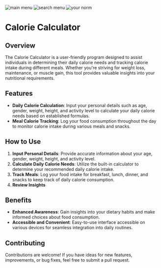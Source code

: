 ![main menu](https://github.com/x1d3/CalorieMeter/assets/166997142/fbe93e1b-c5f8-44ae-b196-49b13f8589d0)
![search menu](https://github.com/x1d3/CalorieMeter/assets/166997142/16b127a5-920e-4095-bccc-b1be1d941e78)
![your norm](https://github.com/x1d3/CalorieMeter/assets/166997142/441b8b4b-bb2f-418a-b198-db6d1f74b732)
# Calorie Calculator

## Overview
The Calorie Calculator is a user-friendly program designed to assist individuals in determining their daily calorie needs and tracking calorie intake during different meals. Whether you're striving for weight loss, maintenance, or muscle gain, this tool provides valuable insights into your nutritional requirements.

## Features
- **Daily Calorie Calculation**: Input your personal details such as age, gender, weight, height, and activity level to calculate your daily calorie needs based on established formulas.
- **Meal Calorie Tracking**: Log your food consumption throughout the day to monitor calorie intake during various meals and snacks.

## How to Use
1. **Input Personal Details**: Provide accurate information about your age, gender, weight, height, and activity level.
2. **Calculate Daily Calorie Needs**: Utilize the built-in calculator to determine your recommended daily calorie intake.
3. **Track Meals**: Log your food intake for breakfast, lunch, dinner, and snacks to keep track of daily calorie consumption.
4. **Review Insights**

## Benefits
- **Enhanced Awareness**: Gain insights into your dietary habits and make informed choices about food consumption.
- **Accessible and Convenient**: Easy-to-use interface accessible on various devices for seamless integration into daily routines.

## Contributing
Contributions are welcome! If you have ideas for new features, improvements, or bug fixes, feel free to submit a pull request.

